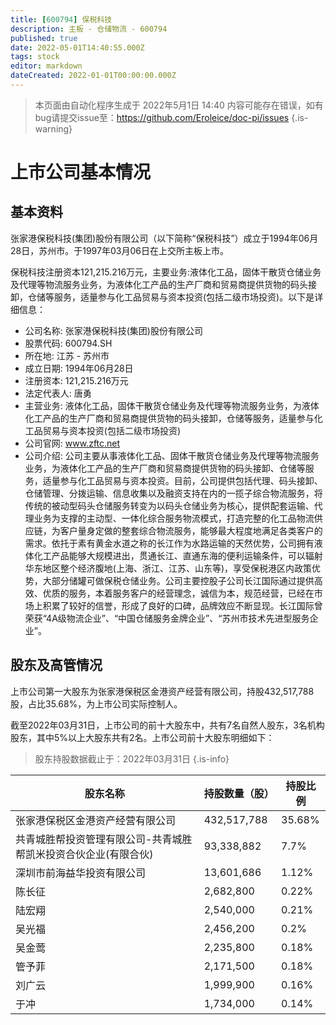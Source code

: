 ```yaml
---
title: [600794] 保税科技
description: 主板 - 仓储物流 - 600794
published: true
date: 2022-05-01T14:40:55.000Z
tags: stock
editor: markdown
dateCreated: 2022-01-01T00:00:00.000Z
---
```


> 本页面由自动化程序生成于 2022年5月1日 14:40
> 内容可能存在错误，如有bug请提交issue至：https://github.com/Eroleice/doc-pi/issues
{.is-warning}

# 上市公司基本情况

## 基本资料

张家港保税科技(集团)股份有限公司（以下简称“保税科技”）成立于1994年06月28日，苏州市。于1997年03月06日在上交所主板上市。

保税科技注册资本121,215.216万元，主要业务:液体化工品，固体干散货仓储业务及代理等物流服务业务，为液体化工产品的生产厂商和贸易商提供货物的码头接卸，仓储等服务，适量参与化工品贸易与资本投资(包括二级市场投资)。以下是详细信息：

- 公司名称: 张家港保税科技(集团)股份有限公司
- 股票代码: 600794.SH
- 所在地: 江苏 - 苏州市
- 成立日期: 1994年06月28日
- 注册资本: 121,215.216万元
- 法定代表人: 唐勇
- 主营业务: 液体化工品，固体干散货仓储业务及代理等物流服务业务，为液体化工产品的生产厂商和贸易商提供货物的码头接卸，仓储等服务，适量参与化工品贸易与资本投资(包括二级市场投资)
- 公司官网: www.zftc.net
- 公司介绍: 公司主要从事液体化工品、固体干散货仓储业务及代理等物流服务业务，为液体化工产品的生产厂商和贸易商提供货物的码头接卸、仓储等服务，适量参与化工品贸易与资本投资。目前，公司提供包括代理、码头接卸、仓储管理、分拨运输、信息收集以及融资支持在内的一揽子综合物流服务，将传统的被动型码头仓储服务转变为以码头仓储业务为核心，提供配套运输、代理业务为支撑的主动型、一体化综合服务物流模式，打造完整的化工品物流供应链，为客户量身定做的整套综合物流服务，能够最大程度地满足各类客户的需求。依托于素有黄金水道之称的长江作为水路运输的天然优势，公司拥有液体化工产品能够大规模进出，贯通长江、直通东海的便利运输条件，可以辐射华东地区整个经济腹地(上海、浙江、江苏、山东等)，享受保税港区内政策优势，大部分储罐可做保税仓储业务。公司主要控股子公司长江国际通过提供高效、优质的服务，本着服务客户的经营理念，诚信为本，规范经营，已经在市场上积累了较好的信誉，形成了良好的口碑，品牌效应不断显现。长江国际曾荣获“4A级物流企业”、“中国仓储服务金牌企业”、“苏州市技术先进型服务企业”。


## 股东及高管情况

上市公司第一大股东为张家港保税区金港资产经营有限公司，持股432,517,788股，占比35.68%，为上市公司实际控制人。

截至2022年03月31日，上市公司的前十大股东中，共有7名自然人股东，3名机构股东，其中5%以上大股东共有2名。上市公司前十大股东明细如下：

> 股东持股数据截止于：2022年03月31日
{.is-info}

| 股东名称 | 持股数量（股） | 持股比例 |
| --- | --- | --- |
| 张家港保税区金港资产经营有限公司 | 432,517,788 | 35.68% |
| 共青城胜帮投资管理有限公司-共青城胜帮凯米投资合伙企业(有限合伙) | 93,338,882 | 7.7% |
| 深圳市前海益华投资有限公司 | 13,601,686 | 1.12% |
| 陈长征 | 2,682,800 | 0.22% |
| 陆宏翔 | 2,540,000 | 0.21% |
| 吴光福 | 2,456,200 | 0.2% |
| 吴金莺 | 2,235,800 | 0.18% |
| 管予菲 | 2,171,500 | 0.18% |
| 刘广云 | 1,999,900 | 0.16% |
| 于冲 | 1,734,000 | 0.14% |




